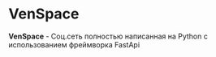 # VenSpace
**VenSpace** - Соц.сеть полностью написанная на Python с использованием фреймворка FastApi

